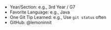 - Year/Section: e.g., 3rd Year / G7
- Favorite Language: e.g., Java
- One Git Tip Learned: e.g., Use `git status` often
- GitHub: @lemoninnit